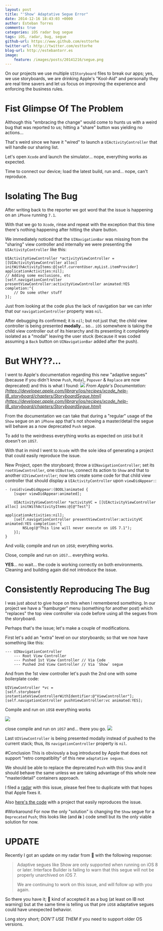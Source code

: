 ```yaml
---
layout: post
title: "'Show' Adaptative Segue Error"
date: 2014-12-16 18:43:03 +0000
author: Esteban Torres
comments: true
categories: iOS radar bug segue
tags: iOS, radar, bug, segue
github-url: https://www.github.com/esttorhe
twitter-url: http://twitter.com/esttorhe
blog-url: http://estebantorr.es
image:
    feature: /images/posts/20141216/segue.png
---
```

On our projects we use multiple `UIStoryboard` files to break our apps; yes, we use storyboards, we are drinking Apple's "Kool-Aid" and personally they are real time savers and let us focus on improving the experience and enforcing the business rules.

# Fist Glimpse Of The Problem
Although this "embracing the change" would come to hunts us with a weird bug that was reported to us; hitting a "share" button was yielding no actions…


That's weird since we have it "wired" to launch a `UIActivityController` that will handle our sharing list.


Let's open `Xcode` and launch the simulator… nope, everything works as expected.


Time to connect our device; load the latest build, run and… nope, can't reproduce.

<!-- more -->

# Isolating The Bug
After writing back to the reporter we got word that the issue is happening on an `iPhone` running `7.1`.


With that we go to `Xcode`, rinse and repeat with the exception that this time there's nothing happening after hitting the share button.


We immediately noticed that the `UINavigationBar` was missing from the "sharing" view controller and internally we were presenting the `UIActivityController` like this:

```objc
UIActivityViewController *activityViewController = [[UIActivityViewController alloc] initWithActivityItems:@[self.currentUser.myList.itemProvider] applicationActivities:nil];
// Adding some exclusions, etc 
[self.navigationController presentViewController:activityViewController animated:YES completion:^{
    // Do some other stuff
}];
```

Just from looking at the code plus the lack of navigation bar we can infer that our `navigationController` property was `nil`.

After debugging its confirmed; it is `nil`; but not just that; the child view controller is being presented **modally**… so… `iOS` somewhere is taking the child view controller out of its hierarchy and its presenting it completely isolated as a "modal" leaving the user stuck (because it was coded assuming a `Back` button on `UINavigationBar` added after the push).


# But **WHY??**…
I went to Apple's documentation regarding this new "adaptive segues" (because if you didn't know `Push`, `Modal`, `Popover` & `Replace` are now deprecated) and this is what I found:
![](/images/posts/20141216/segues-table.png)
*From Apple's Documentation: [https://developer.apple.com/library/ios/recipes/xcode_help-IB_storyboard/chapters/StoryboardSegue.html](https://developer.apple.com/library/ios/recipes/xcode_help-IB_storyboard/chapters/StoryboardSegue.html)*



From the documentation we can take that during a "regular" usage of the `Show` segue on an `iPhone` app that's not showing a master/detail the segue will behave as a now deprecated `Push` segue.

To add to the weirdness everything works as expected on `iOS8` but it doesn't on `iOS7`.

With that in mind I went to `Xcode` with the sole idea of generating a project that could easily reproduce the issue.



New Project, open the storyboard; throw a `UINavigationController`; set its `rootViewController`, one `UIButton`, connect its action to `Show` and that to another `UIViewController`; now lets create some code for that child view controller that should display a `UIActivityController` upon `viewDidAppear:`:

```objc
- (void)viewDidAppear:(BOOL)animated {
    [super viewDidAppear:animated];
    
    UIActivityViewController *activityVC = [[UIActivityViewController alloc] initWithActivityItems:@[@"Test"]
                                                                             applicationActivities:nil];
    [self.navigationController presentViewController:activityVC animated:YES completion:^{
        NSLog(@"This line will never execute on iOS 7.1");
    }];
}
```


And voilà; compile and run on `iOS8`; everything works.

Close, compile and run on `iOS7`… everything works.


**YES**… no wait… the code is working correctly on both environments. Cleaning and building again did not introduce the issue. 

# Consistently Reproducing The Bug
I was just about to give hope on this when I remembered something. In our project we have a "hamburger" menu (something for another post) which "replaces" the top view controller via code before using all the segues from the storyboard.


Perhaps that's the issue; let's make a couple of modifications.


First let's add an "extra" level on our storyboards; so that we now have something like this:

```
--- UINavigationController
    --- Root View Controller
    --- Pushed 1st View Controller // Via Code
    --- Pushed 2nd View Controller // Via `Show` segue
```

And from the 1st view controller let's push the 2nd one with some boilerplate code:

```objc
UIViewController *vc = 
[self.storyboard instantiateViewControllerWithIdentifier:@"ViewController"];
[self.navigationController pushViewController:vc animated:YES];
```


Compile and run on `iOS8` everything works

![](/images/posts/20141216/iOS8.png)

 close compile and run on `iOS7` and… there you go.
![](/images/posts/20141216/iOS7.png)

Last `UIViewController` is being presented modally instead of pushed to the current stack; thus, its `navigationController` property is `nil`.


#Conclusion
This is obviously a bug introduced by Apple that does not support "retro compatiblity" of this new `adaptative segues`.


We should be able to replace the deprecated `Push` with this `Show` and it should behave the same unless we are taking advantage of this whole new "master/detail" containers approach.


I filed a [radar](http://www.openradar.me/19259764) with this issue, please feel free to duplicate with that hopes that Apple fixes it.


Also [here's the code](https://github.com/esttorhe/ShowNotWorking_Radar) with a project that easily reproduces the issue.


#Workaround
For now the only "solution" is changing the `Show` segue for a `Deprecated` `Push`; this looks like (and ***is*** ) code smell but its the only viable solution for now.

# UPDATE
Recently I got an update on my radar from  with the following response:
> Adaptive segues like Show are only supported when running on iOS 8 or later. Interface Builder is failing to warn that this segue will not be properly unarchived on iOS 7.
>
>We are continuing to work on this issue, and will follow up with you again.

So there you have it;  kind of accepted it as a bug (at least on IB not warning) but at the same time is telling us that pre `iOS8` adaptative segues could have unexpected behavior.

Long story short; *DON'T USE THEM* if you need to support older OS versions.

